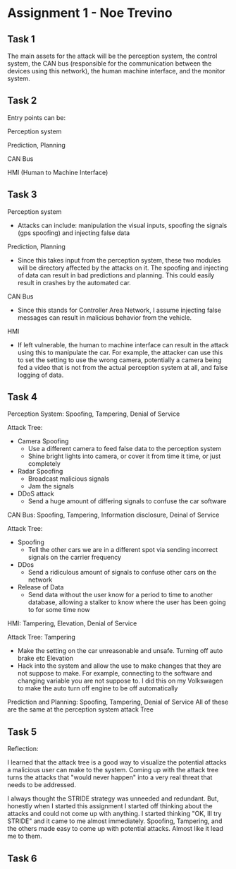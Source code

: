 # Assignment 1 - Noe Trevino

## Task 1

The main assets for the attack will be the perception system, the control
system, the CAN bus (responsible for the communication between the devices using
this network), the human machine interface, and the monitor system. 

## Task 2

Entry points can be: 

Perception system 

Prediction, Planning
  
CAN Bus
  
HMI (Human to Machine Interface)

## Task 3


Perception system 
- Attacks can include: manipulation the visual inputs, spoofing the signals (gps
  spoofing) and injecting false data

Prediction, Planning
- Since this takes input from the perception system, these two modules will be
  directory affected by the attacks on it. The spoofing and injecting of data
  can result in bad predictions and planning. This could easily result in crashes
  by the automated car.
  
CAN Bus
- Since this stands for Controller Area Network, I assume injecting false
  messages can result in malicious behavior from the vehicle.
  
HMI
- If left vulnerable, the human to machine interface can result in the attack
  using this to manipulate the car. For example, the attacker can use this to
  set the setting to use the wrong camera, potentially a camera being fed a
  video that is not from the actual perception system at all, and false logging
  of data.

## Task 4

Perception System: Spoofing, Tampering, Denial of Service

Attack Tree: 
- Camera Spoofing
  *  Use a different camera to feed false data to the perception system
  *  Shine bright lights into camera, or cover it from time it time, or just
    completely
- Radar Spoofing
  * Broadcast malicious signals
  * Jam the signals 
- DDoS attack
  * Send a huge amount of differing signals to confuse the car software 

CAN Bus: Spoofing, Tampering, Information disclosure, Deinal of Service

Attack Tree: 
- Spoofing
  * Tell the other cars we are in a different spot via sending incorrect
    signals on the carrier frequency
- DDos
  * Send a ridiculous amount of signals to confuse other cars on the network
- Release of Data
  * Send data without the user know for a period to time to another database,
    allowing a stalker to know where the user has been going to for some time now


HMI: Tampering, Elevation, Denial of Service

Attack Tree: 
Tampering
- Make the setting on the car unreasonable and unsafe. Turning off auto brake
  etc
Elevation
- Hack into the system and allow the use to make changes that they are not
  suppose to make. For example, connecting to the software and changing variable
  you are not suppose to. I did this on my Volkswagen to make the auto turn off
  engine to be off automatically

Prediction and Planning: Spoofing, Tampering, Denial of Service
All of these are the same at the perception system attack Tree

## Task 5

Reflection: 

I learned that the attack tree is a good way to visualize the potential attacks
a malicious user can make to the system. Coming up with the attack tree turns
the attacks that "would never happen" into a very real threat that needs to be
addressed. 

I always thought the STRIDE strategy was unneeded and redundant. But, honestly
when I started this assignment I started off thinking about the attacks and
could not come up with anything. I started thinking "OK, Ill try STRIDE" and it
came to me almost immediately. Spoofing, Tampering, and the others made easy to
come up with potential attacks. Almost like it lead me to them.

## Task 6
